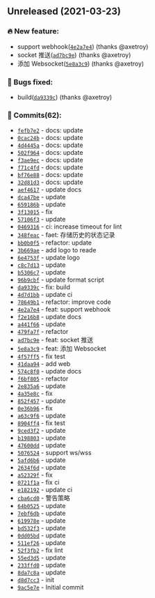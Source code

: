 Unreleased (2021-03-23)
-----------------------

### 🔥 New feature:

-	support webhook([`4e2a7e4`](https://github.com/axetroy/watchdog/commit/4e2a7e482e2749293f292ea8f90b7192b456bfc3)) (thanks @axetroy)
-	socket 推送([`ad7bc9e`](https://github.com/axetroy/watchdog/commit/ad7bc9e3a084a5da0a8d1bab98c516f1a9cc4107)) (thanks @axetroy)
-	添加 Websocket([`5e8a3c9`](https://github.com/axetroy/watchdog/commit/5e8a3c9da373e7c51b9447c359be06d9e1c9da14)) (thanks @axetroy)

### 🐛 Bugs fixed:

-	build([`da9339c`](https://github.com/axetroy/watchdog/commit/da9339c822862b8ee3b5004379885f05075c895e)) (thanks @axetroy)

### 💪 Commits(62):

-	[`fefb7e2`](https://github.com/axetroy/watchdog/commit/fefb7e219c003826f26f67c632488cc42f7b6d87) - docs: update
-	[`0cac24b`](https://github.com/axetroy/watchdog/commit/0cac24b4976bb3cf18deee45b8785da2e3cdd437) - docs: update
-	[`4d4445a`](https://github.com/axetroy/watchdog/commit/4d4445a8f4de1310d15968b9a0dfbab290f66dc3) - docs: update
-	[`502f964`](https://github.com/axetroy/watchdog/commit/502f9641183b16a3c00a544c1bfa32b859868ef5) - docs: update
-	[`f3ae9ec`](https://github.com/axetroy/watchdog/commit/f3ae9ec6a1184e871663aa8165829c0b33acf7c7) - docs: update
-	[`f71c4fd`](https://github.com/axetroy/watchdog/commit/f71c4fdf9ccd58469c8f7c80dd300feef1c19e31) - docs: update
-	[`bf76e88`](https://github.com/axetroy/watchdog/commit/bf76e8849f530d0042f2044e1ca6cd7b96baa78b) - docs: update
-	[`32d81d3`](https://github.com/axetroy/watchdog/commit/32d81d33e1267c8bbc25c6792ee8f3139cf99ca7) - docs: update
-	[`aef4617`](https://github.com/axetroy/watchdog/commit/aef4617b404b5570d7560589c2b26870029c6fc2) - update docs
-	[`dca47be`](https://github.com/axetroy/watchdog/commit/dca47beff25e62799eaa16437ebd93d9083b9d4a) - update
-	[`659186b`](https://github.com/axetroy/watchdog/commit/659186bf8f7f495b200917a7fe85722064709e21) - update
-	[`3f13015`](https://github.com/axetroy/watchdog/commit/3f13015119ce6dcf210a6e1f1345fe99f359bb30) - fix
-	[`57106f3`](https://github.com/axetroy/watchdog/commit/57106f38066e257a3a80bbc21781f1fc77e5547c) - update
-	[`0469316`](https://github.com/axetroy/watchdog/commit/0469316728727f79971e6e7630eaf47fd19e22cd) - ci: increase timeout for lint
-	[`348feac`](https://github.com/axetroy/watchdog/commit/348feacf764e62a1654253b870840c317a2875db) - faet: 存储历史的状态记录
-	[`bb0b0f5`](https://github.com/axetroy/watchdog/commit/bb0b0f5a7044917f2c29b67b9093816f6bda042b) - refactor: update
-	[`3b669ae`](https://github.com/axetroy/watchdog/commit/3b669ae85eb916c95e147cb36426b6cc3fb76a4a) - add logo to reade
-	[`6e4753f`](https://github.com/axetroy/watchdog/commit/6e4753ff5b2985fed93dbd1e7b08c9f34252e5f9) - update logo
-	[`c8c7d13`](https://github.com/axetroy/watchdog/commit/c8c7d1378804f9084c3066e7a299610c1bad4e3e) - update
-	[`b5306c7`](https://github.com/axetroy/watchdog/commit/b5306c76e5dde08cf72d2bafabd0a0f4d33e01ce) - update
-	[`96b9cbf`](https://github.com/axetroy/watchdog/commit/96b9cbf4a9d72dba12d664ac0a6afc50b5590b80) - update format script
-	[`da9339c`](https://github.com/axetroy/watchdog/commit/da9339c822862b8ee3b5004379885f05075c895e) - fix: build
-	[`4d7d1bb`](https://github.com/axetroy/watchdog/commit/4d7d1bb4e960d13be43200034923e779eb796a49) - update ci
-	[`78649b1`](https://github.com/axetroy/watchdog/commit/78649b1f628b8bd1b342b0519674611e420a0840) - refactor: improve code
-	[`4e2a7e4`](https://github.com/axetroy/watchdog/commit/4e2a7e482e2749293f292ea8f90b7192b456bfc3) - feat: support webhook
-	[`f2e16b8`](https://github.com/axetroy/watchdog/commit/f2e16b899a0b67695dca8c74dc4b09e39ef8cfc8) - update docs
-	[`a441f66`](https://github.com/axetroy/watchdog/commit/a441f66a95bb46d8eae4ee69178d3af09891a3cb) - update
-	[`479fa7f`](https://github.com/axetroy/watchdog/commit/479fa7f82445491845197c9f0f50bf3ec76d53c2) - refactor
-	[`ad7bc9e`](https://github.com/axetroy/watchdog/commit/ad7bc9e3a084a5da0a8d1bab98c516f1a9cc4107) - feat: socket 推送
-	[`5e8a3c9`](https://github.com/axetroy/watchdog/commit/5e8a3c9da373e7c51b9447c359be06d9e1c9da14) - feat: 添加 Websocket
-	[`4f57ff5`](https://github.com/axetroy/watchdog/commit/4f57ff52d7d5028571715405151b2567ecf685f6) - fix test
-	[`41daa94`](https://github.com/axetroy/watchdog/commit/41daa94afac9972f41e64d6f48a54a7505aa7263) - add web
-	[`574c8f0`](https://github.com/axetroy/watchdog/commit/574c8f0101e560be9c5e33bdff25ca039963d18c) - update docs
-	[`f6bf805`](https://github.com/axetroy/watchdog/commit/f6bf805fae2c602b763bdb45d4c34fd904dd9593) - refactor
-	[`2e835a6`](https://github.com/axetroy/watchdog/commit/2e835a68bc26c1a62f989bbca0552d0530fd2c73) - update
-	[`4a35e8c`](https://github.com/axetroy/watchdog/commit/4a35e8c4121f16ee9e9a37b2810988d8bd8cd942) - fix
-	[`852f457`](https://github.com/axetroy/watchdog/commit/852f4572d99ac9cdda434823bbd18cfd31102226) - update
-	[`0e36b96`](https://github.com/axetroy/watchdog/commit/0e36b966b41be817c33c344f0ccc56e98d7c24fa) - fix
-	[`a63c9f6`](https://github.com/axetroy/watchdog/commit/a63c9f67de454fe92fd4e9e88d75895c3a488f35) - update
-	[`8904ff4`](https://github.com/axetroy/watchdog/commit/8904ff48c5979e6c9a78d1826e808d7cb938d4ca) - fix test
-	[`9ced3f2`](https://github.com/axetroy/watchdog/commit/9ced3f26629d521160090971d1fb7a269972d7e8) - update
-	[`b198803`](https://github.com/axetroy/watchdog/commit/b1988036af7ba21d271bc348111291d108f9c76c) - update
-	[`47600dd`](https://github.com/axetroy/watchdog/commit/47600dd9341e5ff6a72754ea539f8e02ee3baa43) - update
-	[`5076524`](https://github.com/axetroy/watchdog/commit/5076524c328b8bf4002014e5713c56581c04ee33) - support ws/wss
-	[`5afd6b6`](https://github.com/axetroy/watchdog/commit/5afd6b6c2c7692c995f37a5bde953da9aa323c55) - update
-	[`2634f6d`](https://github.com/axetroy/watchdog/commit/2634f6d0066236c0c7bf9834c7a870f2c7744bb4) - update
-	[`a52329f`](https://github.com/axetroy/watchdog/commit/a52329f851a9880619ef7d4bfed099f05f656fcf) - fix
-	[`0721f1a`](https://github.com/axetroy/watchdog/commit/0721f1a4aa7795ab33902fe929762fc2b2df2e73) - fix ci
-	[`e182192`](https://github.com/axetroy/watchdog/commit/e182192482bca02c40205d335a6f42af8e2b0f10) - update ci
-	[`cba6cd0`](https://github.com/axetroy/watchdog/commit/cba6cd0326bd6ff5f997a2f997ffccaef5c5c2c7) - 警告策略
-	[`64b0525`](https://github.com/axetroy/watchdog/commit/64b05254913c8cb09b7e6e0bad9c581929dfa2ee) - update
-	[`7ebf6db`](https://github.com/axetroy/watchdog/commit/7ebf6dbda36e45935ef6b666a602db1774a7381c) - update
-	[`619978e`](https://github.com/axetroy/watchdog/commit/619978e996e049719d2716ee9ae082b79e316624) - update
-	[`bd532f3`](https://github.com/axetroy/watchdog/commit/bd532f3c45554d7472281b4fe09ebf7da25ec520) - update
-	[`0dd05bd`](https://github.com/axetroy/watchdog/commit/0dd05bd781a7d3f2c8f88424ae96595e0748c137) - update
-	[`511ef26`](https://github.com/axetroy/watchdog/commit/511ef2684952d0be2e14006b3f00d9252dc76dd0) - update
-	[`52f3fb2`](https://github.com/axetroy/watchdog/commit/52f3fb2ab80fb4e5581882018162ac40619cbf64) - fix lint
-	[`55ed3d5`](https://github.com/axetroy/watchdog/commit/55ed3d5bef8ca78022fa3806115ef47c657dcf53) - update
-	[`233ffd0`](https://github.com/axetroy/watchdog/commit/233ffd0d6cff9a88f2e2dd4fb313ac03dccc430f) - update
-	[`8da7c8a`](https://github.com/axetroy/watchdog/commit/8da7c8ae0bdbf37a2b38da9a3540a160a7e1fc1b) - update
-	[`d8d7cc3`](https://github.com/axetroy/watchdog/commit/d8d7cc3658233ea8d1b3bee813888264d3cc8ed7) - init
-	[`9ac5e7e`](https://github.com/axetroy/watchdog/commit/9ac5e7ec098a4980236baa0c53223acfd07f91da) - Initial commit
